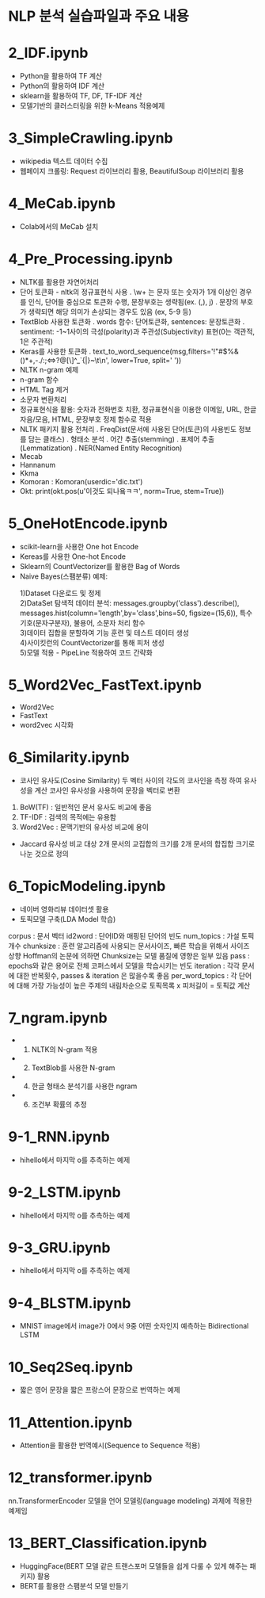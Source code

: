 # NLP 분석 실습파일과 주요 내용  

# 2_IDF.ipynb
 - Python을 활용하여 TF 계산
 - Python의 활용하여 IDF 계산
 - sklearn을 활용하여 TF, DF, TF-IDF 계산
 - 모델기반의 클러스터링을 위한 k-Means 적용예제
 
# 3_SimpleCrawling.ipynb
 - wikipedia 텍스트 데이터 수집
 - 웹페이지 크롤링: Request 라이브러리 활용, BeautifulSoup 라이브러리 활용
 
# 4_MeCab.ipynb
 - Colab에서의 MeCab 설치
 
# 4_Pre_Processing.ipynb
 - NLTK를 활용한 자연어처리
 - 단어 토큰화 - nltk의 정규표현식 사용
  . \w+ 는 문자 또는 숫자가 1개 이상인 경우를 인식, 단어들 중심으로 토큰화 수행, 문장부호는 생략됨(ex. (,), j)
  . 문장의 부호가 생략되면 해당 의미가 손상되는 경우도 있음 (ex, 5-9 등)
 - TextBlob 사용한 토큰화
  . words 함수: 단어토큰화, sentences: 문장토큰화
  . sentiment: -1~1사이의 극성(polarity)과 주관성(Subjectivity) 표현(0는 객관적, 1은 주관적)
 - Keras를 사용한 토큰화
  . text_to_word_sequence(msg,filters='!"#$%&()*+,-./:;<=>?@[\\]^_`{|}~\t\n', lower=True, split=' '))
 - NLTK n-gram 예제
 - n-gram 함수
 - HTML Tag 제거
 - 소문자 변환처리
 - 정규표현식을 활용: 숫자과 전화번호 치환, 정규표현식을 이용한 이메일, URL, 한글자음/모음, HTML, 문장부호 정제 함수로 적용
 - NLTK 패키지 활용 전처리
  . FreqDist(문서에 사용된 단어(토큰)의 사용빈도 정보를 담는 클래스)
  . 형태소 분석
  . 어간 추출(stemming)
  . 표제어 추출(Lemmatization)
  . NER(Named Entity Recognition)
 - Mecab
 - Hannanum 
 - Kkma
 - Komoran : Komoran(userdic='dic.txt')
 - Okt: print(okt.pos(u'이것도 되나욬ㅋㅋ', norm=True, stem=True))

# 5_OneHotEncode.ipynb
 - scikit-learn을 사용한 One hot Encode
 - Kereas를 사용한 One-hot Encode
 - Sklearn의 CountVectorizer를 활용한 Bag of Words
 - Naive Bayes(스팸분류) 예제: 
 
  <ol>1)Dataset 다운로드 및 정제  
  <br>2)DataSet 탐색적 데이터 분석: messages.groupby('class').describe(), messages.hist(column='length',by='class',bins=50, figsize=(15,6)), 특수기호(문자구분자), 불용어, 소문자 처리 함수  
  <br>3)데이터 집합을 분할하여 기능 훈련 및 테스트 데이터 생성  
  <br>4)사이킷런의 CountVectorizer를 통해 피처 생성  
  <br>5)모델 적용 - PipeLine 적용하여 코드 간략화
  </ol>
  
# 5_Word2Vec_FastText.ipynb
 - Word2Vec
 - FastText
 - word2vec 시각화
 
# 6_Similarity.ipynb
 - 코사인 유사도(Cosine Similarity)
두 벡터 사이의 각도의 코사인을 측정 하여 유사성을 계산
코사인 유사성을 사용하여 문장을 벡터로 변환
1) BoW(TF) : 일반적인 문서 유사도 비교에 좋음
2) TF-IDF : 검색의 목적에는 유용함
3) Word2Vec : 문맥기반의 유사성 비교에 용이

 - Jaccard 유사성
비교 대상 2개 문서의 교집합의 크기를 2개 문서의 합집합 크기로 나눈 것으로 정의

# 6_TopicModeling.ipynb
 - 네이버 영화리뷰 데이터셋 활용
 - 토픽모델 구축(LDA Model 학습)
 
corpus : 문서 벡터
id2word : 단어ID와 매핑된 단어의 빈도
num_topics : 가설 토픽 개수
chunksize : 훈련 알고리즘에 사용되는 문서사이즈, 빠른 학습을 위해서 사이즈 상향
Hoffman의 논문에 의하면 Chunksize는 모델 품질에 영향은 일부 있음
pass : epochs와 같은 용어로 전체 코퍼스에서 모델을 학습시키는 빈도
iteration : 각각 문서에 대한 반복횟수, passes & iteration 은 많을수록 좋음
per_word_topics : 각 단어에 대해 가장 가능성이 높은 주제의 내림차순으로 토픽목록 x 피처길이 = 토픽값 계산

# 7_ngram.ipynb
 - 1) NLTK의 N-gram 적용
 - 2) TextBlob를 사용한 N-gram
 - 4) 한글 형태소 분석기를 사용한 ngram
 - 6) 조건부 확률의 추정
 
# 9-1_RNN.ipynb 
 - hihello에서 마지막 o를 추측하는 예제
# 9-2_LSTM.ipynb 
 - hihello에서 마지막 o를 추측하는 예제
# 9-3_GRU.ipynb 
 - hihello에서 마지막 o를 추측하는 예제
# 9-4_BLSTM.ipynb 
 - MNIST image에서 image가 0에서 9중 어떤 숫자인지 예측하는 Bidirectional LSTM
 
# 10_Seq2Seq.ipynb 
 - 짧은 영어 문장을 짧은 프랑스어 문장으로 번역하는 예제
 
# 11_Attention.ipynb
 - Attention을 활용한 번역예시(Sequence to Sequence 적용)
 
# 12_transformer.ipynb
 nn.TransformerEncoder 모델을 언어 모델링(language modeling) 과제에 적용한 예제임

# 13_BERT_Classification.ipynb
 - HuggingFace(BERT 모델 같은 트랜스포머 모델들을 쉽게 다룰 수 있게 해주는 패키지) 활용
 - BERT를 활용한 스팸분석 모델 만들기




 
  
  
  

  
